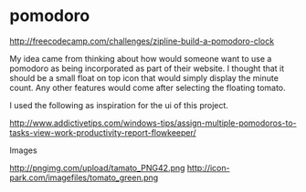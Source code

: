 # pomodoro
http://freecodecamp.com/challenges/zipline-build-a-pomodoro-clock

My idea came from thinking about how would someone want to use a pomodoro as being incorporated as part of their website.
I thought that it should be a small float on top icon that would simply display the minute count. Any other features would
come after selecting the floating tomato.

I used the following as inspiration for the ui of this project.

http://www.addictivetips.com/windows-tips/assign-multiple-pomodoros-to-tasks-view-work-productivity-report-flowkeeper/

Images

http://pngimg.com/upload/tamato_PNG42.png
http://icon-park.com/imagefiles/tomato_green.png
